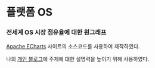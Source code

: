 # 플랫폼 OS
### 전세계 OS 시장 점유율에 대한 원그래프

[Apache ECharts](https://echarts.apache.org/examples/en/editor.html?c=pie-simple) 사이트의 소스코드를 사용하여 제작하였다.

나의 [개인 블로그](https://sinjihan71.tistory.com/entry/%EC%9A%B4%EC%98%81%EC%B2%B4%EC%A0%9C-%EA%B0%9C%EB%85%90)에 주제에 대한 설명력을 높이기 위해 사용하였다.
